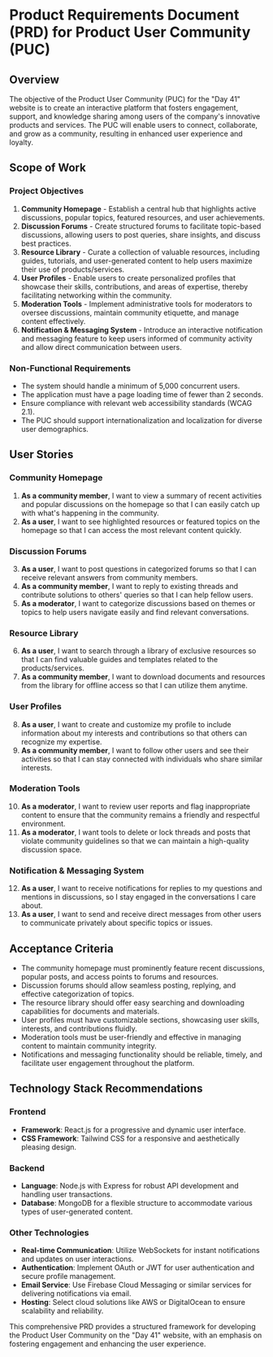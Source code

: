 # Product Requirements Document (PRD) for Product User Community (PUC)

## Overview
The objective of the Product User Community (PUC) for the "Day 41" website is to create an interactive platform that fosters engagement, support, and knowledge sharing among users of the company's innovative products and services. The PUC will enable users to connect, collaborate, and grow as a community, resulting in enhanced user experience and loyalty.

## Scope of Work
### Project Objectives
1. **Community Homepage** - Establish a central hub that highlights active discussions, popular topics, featured resources, and user achievements.
2. **Discussion Forums** - Create structured forums to facilitate topic-based discussions, allowing users to post queries, share insights, and discuss best practices.
3. **Resource Library** - Curate a collection of valuable resources, including guides, tutorials, and user-generated content to help users maximize their use of products/services.
4. **User Profiles** - Enable users to create personalized profiles that showcase their skills, contributions, and areas of expertise, thereby facilitating networking within the community.
5. **Moderation Tools** - Implement administrative tools for moderators to oversee discussions, maintain community etiquette, and manage content effectively.
6. **Notification & Messaging System** - Introduce an interactive notification and messaging feature to keep users informed of community activity and allow direct communication between users.

### Non-Functional Requirements
- The system should handle a minimum of 5,000 concurrent users.
- The application must have a page loading time of fewer than 2 seconds.
- Ensure compliance with relevant web accessibility standards (WCAG 2.1).
- The PUC should support internationalization and localization for diverse user demographics.

## User Stories

### Community Homepage
1. **As a community member**, I want to view a summary of recent activities and popular discussions on the homepage so that I can easily catch up with what's happening in the community.
2. **As a user**, I want to see highlighted resources or featured topics on the homepage so that I can access the most relevant content quickly.

### Discussion Forums
3. **As a user**, I want to post questions in categorized forums so that I can receive relevant answers from community members.
4. **As a community member**, I want to reply to existing threads and contribute solutions to others' queries so that I can help fellow users.
5. **As a moderator**, I want to categorize discussions based on themes or topics to help users navigate easily and find relevant conversations.

### Resource Library
6. **As a user**, I want to search through a library of exclusive resources so that I can find valuable guides and templates related to the products/services.
7. **As a community member**, I want to download documents and resources from the library for offline access so that I can utilize them anytime.

### User Profiles
8. **As a user**, I want to create and customize my profile to include information about my interests and contributions so that others can recognize my expertise.
9. **As a community member**, I want to follow other users and see their activities so that I can stay connected with individuals who share similar interests.

### Moderation Tools
10. **As a moderator**, I want to review user reports and flag inappropriate content to ensure that the community remains a friendly and respectful environment.
11. **As a moderator**, I want tools to delete or lock threads and posts that violate community guidelines so that we can maintain a high-quality discussion space.

### Notification & Messaging System
12. **As a user**, I want to receive notifications for replies to my questions and mentions in discussions, so I stay engaged in the conversations I care about.
13. **As a user**, I want to send and receive direct messages from other users to communicate privately about specific topics or issues.

## Acceptance Criteria
- The community homepage must prominently feature recent discussions, popular posts, and access points to forums and resources.
- Discussion forums should allow seamless posting, replying, and effective categorization of topics.
- The resource library should offer easy searching and downloading capabilities for documents and materials.
- User profiles must have customizable sections, showcasing user skills, interests, and contributions fluidly.
- Moderation tools must be user-friendly and effective in managing content to maintain community integrity.
- Notifications and messaging functionality should be reliable, timely, and facilitate user engagement throughout the platform.

## Technology Stack Recommendations
### Frontend
- **Framework**: React.js for a progressive and dynamic user interface.
- **CSS Framework**: Tailwind CSS for a responsive and aesthetically pleasing design.

### Backend
- **Language**: Node.js with Express for robust API development and handling user transactions.
- **Database**: MongoDB for a flexible structure to accommodate various types of user-generated content.

### Other Technologies
- **Real-time Communication**: Utilize WebSockets for instant notifications and updates on user interactions.
- **Authentication**: Implement OAuth or JWT for user authentication and secure profile management.
- **Email Service**: Use Firebase Cloud Messaging or similar services for delivering notifications via email.
- **Hosting**: Select cloud solutions like AWS or DigitalOcean to ensure scalability and reliability.

This comprehensive PRD provides a structured framework for developing the Product User Community on the "Day 41" website, with an emphasis on fostering engagement and enhancing the user experience.